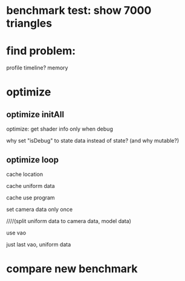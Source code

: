 # benchmark test: show 7000 triangles



# find problem:
profile
timeline?
memory


# optimize


## optimize initAll

optimize:
get shader info only when debug


why set "isDebug" to state data instead of state?
(and why mutable?)





## optimize loop


cache location






cache uniform data


cache use program


set camera data only once

////(split uniform data to camera data, model data)








use vao

just last vao, uniform data

# compare new benchmark